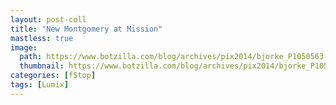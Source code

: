 ```yaml
---
layout: post-coll
title: "New Montgomery at Mission"
mastless: true
image:
  path: https://www.botzilla.com/blog/archives/pix2014/bjorke_P1050563.jpg
  thumbnail: https://www.botzilla.com/blog/archives/pix2014/bjorke_P1050563.jpg
categories: [fStop]
tags: [Lumix]
---
```



